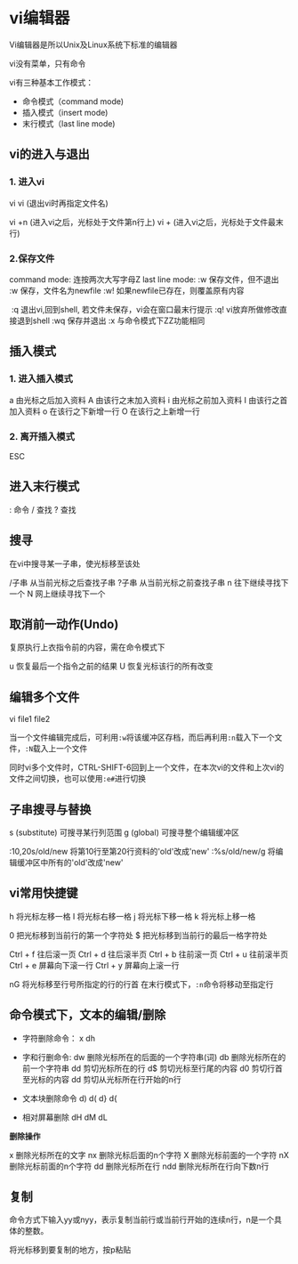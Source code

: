 # vi编辑器

Vi编辑器是所以Unix及Linux系统下标准的编辑器

vi没有菜单，只有命令

vi有三种基本工作模式：
- 命令模式（command mode)
- 插入模式（insert mode)
- 末行模式（last line mode)

## vi的进入与退出

### 1. 进入vi

vi <filename>
vi (退出vi时再指定文件名)

vi +n <filename> (进入vi之后，光标处于文件第n行上)
vi + <filename> (进入vi之后，光标处于文件最末行)

### 2.保存文件

command mode: 连按两次大写字母Z
last line mode:
    :w 保存文件，但不退出
    :w <newfile> 保存，文件名为newfile
    :w! <newfile> 如果newfile已存在，则覆盖原有内容

​    :q 退出vi,回到shell, 若文件未保存，vi会在窗口最末行提示
    :q! vi放弃所做修改直接退到shell
    :wq 保存并退出
    :x 与命令模式下ZZ功能相同

## 插入模式 
### 1. 进入插入模式

a 由光标之后加入资料
A 由该行之末加入资料
i 由光标之前加入资料
I 由该行之首加入资料
o 在该行之下新增一行
O 在该行之上新增一行

### 2. 离开插入模式

ESC

## 进入末行模式
: 命令
/ 查找
? 查找

## 搜寻
在vi中搜寻某一子串，使光标移至该处

/子串 从当前光标之后查找子串
?子串 从当前光标之前查找子串
n 往下继续寻找下一个
N 网上继续寻找下一个


## 取消前一动作(Undo)
复原执行上衣指令前的内容，需在命令模式下

u 恢复最后一个指令之前的结果
U 恢复光标该行的所有改变


## 编辑多个文件
vi file1 file2

当一个文件编辑完成后，可利用`:w`将该缓冲区存档，而后再利用`:n`载入下一个文件，`:N`载入上一个文件

同时vi多个文件时，CTRL-SHIFT-6回到上一个文件，在本次vi的文件和上次vi的文件之间切换，也可以使用`:e#`进行切换


## 子串搜寻与替换

s (substitute) 可搜寻某行列范围
g (global) 可搜寻整个编辑缓冲区

:10,20s/old/new 将第10行至第20行资料的'old'改成'new'
:%s/old/new/g 将编辑缓冲区中所有的'old'改成'new'

## vi常用快捷键

h 将光标左移一格
I 将光标右移一格
j 将光标下移一格
k 将光标上移一格

0 把光标移到当前行的第一个字符处
$ 把光标移到当前行的最后一格字符处

Ctrl + f 往后滚一页
Ctrl + d 往后滚半页
Ctrl + b 往前滚一页
Ctrl + u 往前滚半页
Ctrl + e 屏幕向下滚一行
Ctrl + y 屏幕向上滚一行

nG 将光标移至行号所指定的行的行首
在末行模式下，`:n`命令将移动至指定行

## 命令模式下，文本的编辑/删除

- 字符删除命令： 
    x dh
- 字和行删命令:
    dw 删除光标所在的后面的一个字符串(词)
    db 删除光标所在的前一个字符串
    dd 剪切光标所在的行
    d$ 剪切光标至行尾的内容 
    d0 剪切行首至光标的内容
    <n>dd 剪切从光标所在行开始的n行

- 文本块删除命令
    d)
    d(
    d}
    d{

- 相对屏幕删除
    dH
    dM
    dL

**删除操作**

x   删除光标所在的文字
nx  删除光标后面的n个字符
X   删除光标前面的一个字符
nX  删除光标前面的n个字符
dd  删除光标所在行
ndd 删除光标所在行向下数n行


## 复制
命令方式下输入yy或nyy，表示复制当前行或当前行开始的连续n行，n是一个具体的整数。

将光标移到要复制的地方，按p粘贴

